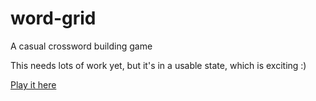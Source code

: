 # word-grid
A casual crossword building game

This needs lots of work yet, but it's in a usable state, which is exciting :)

[Play it here](https://adam-james-v.github.io/dev/word-grid/)
